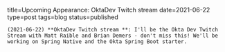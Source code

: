 
title=Upcoming Appearance: OktaDev Twitch stream 
date=2021-06-22
type=post
tags=blog
status=published
~~~~~~
(2021-06-22) **OktaDev Twitch stream **: I'll be the Okta Dev Twitch Stream with Matt Raible and Brian Demers - don't miss this! We'll be working on Spring Native and the Okta Spring Boot starter. 
            